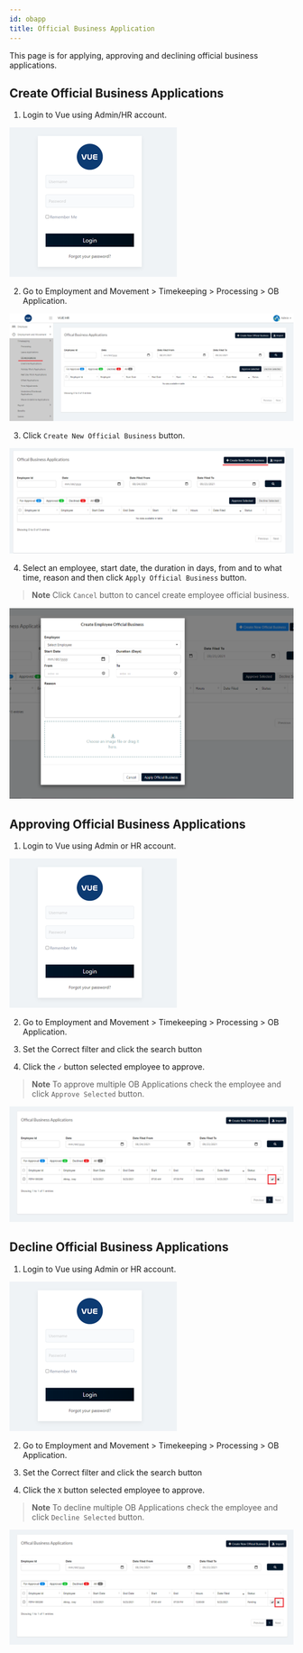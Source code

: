 ```yaml
---
id: obapp
title: Official Business Application
---
```

This page is for applying, approving and declining official business applications.

## Create Official Business Applications 

1. Login to Vue using  Admin/HR account.
 
 ![alt-text](assets/23.png)

2. Go to Employment and Movement > Timekeeping > Processing > OB Application.

![alt-text](assets/ob/1.png)  

3. Click `Create New Official Business` button.

![alt-text](assets/ob/2.png)  

4. Select an employee, start date, the duration in days, from and to what time, reason and then click `Apply Official Business` button.

> **Note** Click `Cancel` button to cancel create employee official business.

![alt-text](assets/ob/3.png)  


## Approving Official Business Applications 


1. Login to Vue using Admin or HR account. 

![alt-text](assets/Picture2.png)

2. Go to Employment and Movement > Timekeeping > Processing > OB Application.

3. Set the Correct filter and click the search button

4. Click the `✓` button selected employee to approve.

> **Note** To approve multiple OB Applications check the employee and click `Approve Selected` button.

![alt-text](assets/ob/4.png) 


 ## Decline Official Business Applications 
 
 1. Login to Vue using Admin or HR account. 

![alt-text](assets/Picture2.png)

2. Go to Employment and Movement > Timekeeping > Processing > OB Application.

3. Set the Correct filter and click the search button

4. Click the `X` button selected employee to approve.

> **Note** To decline multiple OB Applications check the employee and click `Decline Selected` button.

![alt-text](assets/ob/5.png) 
